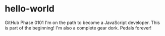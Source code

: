# hello-world
GitHub Phase 0101
I'm on the path to become a JavaScript developer. This is part of the beginning!
I'm also a complete gear dork. Pedals forever!
